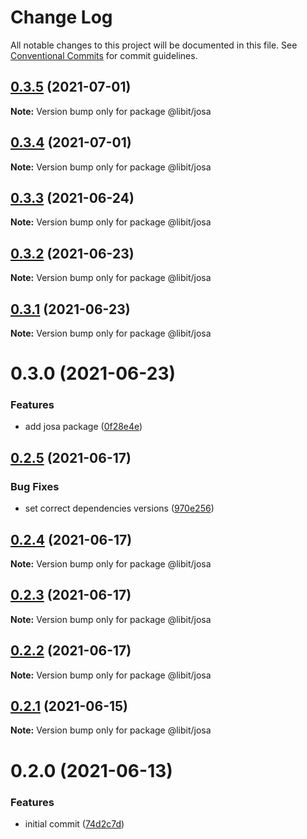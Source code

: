 # Change Log

All notable changes to this project will be documented in this file.
See [Conventional Commits](https://conventionalcommits.org) for commit guidelines.

## [0.3.5](https://gitr.net/mindary/libit/compare/@libit/josa@0.3.4...@libit/josa@0.3.5) (2021-07-01)

**Note:** Version bump only for package @libit/josa





## [0.3.4](https://gitr.net/mindary/libit/compare/@libit/josa@0.3.3...@libit/josa@0.3.4) (2021-07-01)

**Note:** Version bump only for package @libit/josa





## [0.3.3](https://gitr.net/mindary/libit/compare/@libit/josa@0.3.2...@libit/josa@0.3.3) (2021-06-24)

**Note:** Version bump only for package @libit/josa





## [0.3.2](https://gitr.net/mindary/libit/compare/@libit/josa@0.3.1...@libit/josa@0.3.2) (2021-06-23)

**Note:** Version bump only for package @libit/josa





## [0.3.1](https://gitr.net/mindary/libit/compare/@libit/josa@0.3.0...@libit/josa@0.3.1) (2021-06-23)

**Note:** Version bump only for package @libit/josa





# 0.3.0 (2021-06-23)


### Features

* add josa package ([0f28e4e](https://gitr.net/mindary/libit/commits/0f28e4e2565d2c44a5c5541b3f99a8721c0b4992))





## [0.2.5](https://gitr.net/mindary/libit/compare/@libit/josa@0.2.4...@libit/josa@0.2.5) (2021-06-17)


### Bug Fixes

* set correct dependencies versions ([970e256](https://gitr.net/mindary/libit/commits/970e256621821145136bfbbd7d1b0ffdfa3e7579))





## [0.2.4](https://gitr.net/mindary/libit/compare/@libit/josa@0.2.3...@libit/josa@0.2.4) (2021-06-17)

**Note:** Version bump only for package @libit/josa





## [0.2.3](https://gitr.net/mindary/libit/compare/@libit/josa@0.2.2...@libit/josa@0.2.3) (2021-06-17)

**Note:** Version bump only for package @libit/josa





## [0.2.2](https://gitr.net/mindary/libit/compare/@libit/josa@0.2.1...@libit/josa@0.2.2) (2021-06-17)

**Note:** Version bump only for package @libit/josa





## [0.2.1](https://gitr.net/mindary/libit/compare/@libit/josa@0.2.0...@libit/josa@0.2.1) (2021-06-15)

**Note:** Version bump only for package @libit/josa





# 0.2.0 (2021-06-13)


### Features

* initial commit ([74d2c7d](https://gitr.net/mindary/libit/commits/74d2c7de8e5e240070ea580782e6a009e16cf4eb))
